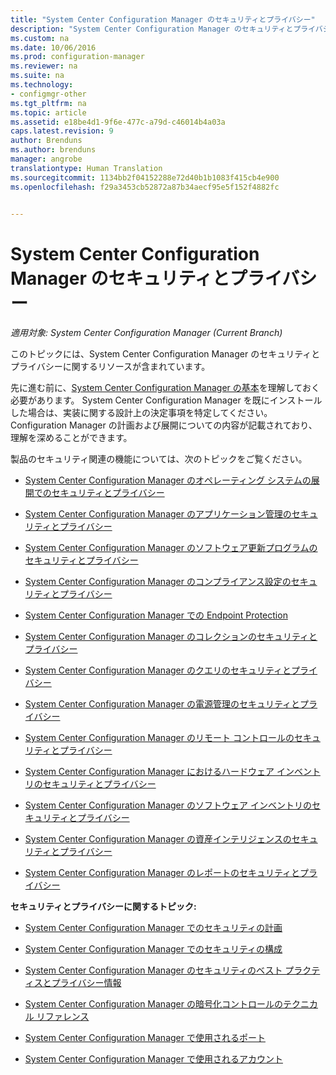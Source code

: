 ```yaml
---
title: "System Center Configuration Manager のセキュリティとプライバシー"
description: "System Center Configuration Manager のセキュリティとプライバシーに関するリソースを参照してください。"
ms.custom: na
ms.date: 10/06/2016
ms.prod: configuration-manager
ms.reviewer: na
ms.suite: na
ms.technology:
- configmgr-other
ms.tgt_pltfrm: na
ms.topic: article
ms.assetid: e18be4d1-9f6e-477c-a79d-c46014b4a03a
caps.latest.revision: 9
author: Brenduns
ms.author: brenduns
manager: angrobe
translationtype: Human Translation
ms.sourcegitcommit: 1134bb2f04152288e72d40b1b1083f415cb4e900
ms.openlocfilehash: f29a3453cb52872a87b34aecf95e5f152f4882fc


---
```

# <a name="security-and-privacy-for-system-center-configuration-manager"></a>System Center Configuration Manager のセキュリティとプライバシー

*適用対象: System Center Configuration Manager (Current Branch)*

このトピックには、System Center Configuration Manager のセキュリティとプライバシーに関するリソースが含まれています。  

 先に進む前に、[System Center Configuration Manager の基本](../../../core/understand/fundamentals.md)を理解しておく必要があります。 System Center Configuration Manager を既にインストールした場合は、実装に関する設計上の決定事項を特定してください。 Configuration Manager の計画および展開についての内容が記載されており、理解を深めることができます。  

 製品のセキュリティ関連の機能については、次のトピックをご覧ください。  

-   [System Center Configuration Manager のオペレーティング システムの展開でのセキュリティとプライバシー](../../../osd/plan-design/security-and-privacy-for-operating-system-deployment.md)  

-   [System Center Configuration Manager のアプリケーション管理のセキュリティとプライバシー](../../../apps/plan-design/security-and-privacy-for-application-management.md)  

-   [System Center Configuration Manager のソフトウェア更新プログラムのセキュリティとプライバシー](../../../sum/plan-design/security-and-privacy-for-software-updates.md)  

-   [System Center Configuration Manager のコンプライアンス設定のセキュリティとプライバシー](../../../compliance/plan-design/security-and-privacy-for-compliance-settings.md)  

-   [System Center Configuration Manager での Endpoint Protection](../../../protect/deploy-use/endpoint-protection.md)  

-   [System Center Configuration Manager のコレクションのセキュリティとプライバシー](../../../core/clients/manage/collections/security-and-privacy-for-collections.md)  

-   [System Center Configuration Manager のクエリのセキュリティとプライバシー](../../../core/servers/manage/security-and-privacy-for-queries.md)  

-   [System Center Configuration Manager の電源管理のセキュリティとプライバシー](../../../core/clients/manage/power/security-and-privacy-for-power-management.md)  

-   [System Center Configuration Manager のリモート コントロールのセキュリティとプライバシー](../../../core/clients/manage/remote-control/security-and-privacy-for-remote-control.md)  

-   [System Center Configuration Manager におけるハードウェア インベントリのセキュリティとプライバシー](../../../core/clients/manage/inventory/security-and-privacy-for-hardware-inventory.md)  

-   [System Center Configuration Manager のソフトウェア インベントリのセキュリティとプライバシー](../../../core/clients/manage/inventory/security-and-privacy-for-software-inventory.md)  

-   [System Center Configuration Manager の資産インテリジェンスのセキュリティとプライバシー](../../../core/clients/manage/asset-intelligence/security-and-privacy-for-asset-intelligence.md)  

-   [System Center Configuration Manager のレポートのセキュリティとプライバシー](../../../core/servers/manage/security-and-privacy-for-reporting.md)  



 **セキュリティとプライバシーに関するトピック:**  

-   [System Center Configuration Manager でのセキュリティの計画](../../../core/plan-design/security/plan-for-security.md)  

-   [System Center Configuration Manager でのセキュリティの構成](../../../core/plan-design/security/configure-security.md)  


-   [System Center Configuration Manager のセキュリティのベスト プラクティスとプライバシー情報](../../../core/plan-design/security/security-best-practices-and-privacy-information.md)  

-   [System Center Configuration Manager の暗号化コントロールのテクニカル リファレンス](../../../protect/deploy-use/cryptographic-controls-technical-reference.md)  

-   [System Center Configuration Manager で使用されるポート](../../../core/plan-design/hierarchy/ports.md)  

-   [System Center Configuration Manager で使用されるアカウント](../../../core/plan-design/hierarchy/accounts.md)  



<!--HONumber=Nov16_HO1-->


